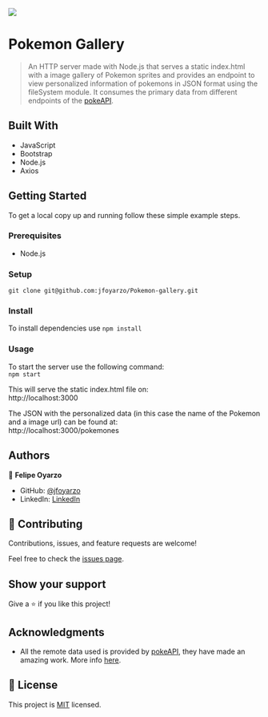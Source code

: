 ![](https://img.shields.io/badge/DesafioLATAM-important)

# Pokemon Gallery

> An HTTP server made with Node.js that serves a static index.html with a image gallery of Pokemon sprites and provides an endpoint to view personalized information of pokemons in JSON format using the fileSystem module. It consumes the primary data from different endpoints of the [pokeAPI](https://pokeapi.co/). 


## Built With

- JavaScript
- Bootstrap
- Node.js
- Axios

## Getting Started


To get a local copy up and running follow these simple example steps.

### Prerequisites

- Node.js

### Setup

`git clone git@github.com:jfoyarzo/Pokemon-gallery.git`

### Install

To install dependencies use `npm install`

### Usage

To start the server use the following command: <br>
`npm start`<br>

This will serve the static index.html file on:<br>
http://localhost:3000 <br>

The JSON with the personalized data (in this case the name of the Pokemon and a image url) can be found at: <br>
http://localhost:3000/pokemones

## Authors

👤 **Felipe Oyarzo**

- GitHub: [@jfoyarzo](https://github.com/jfoyarzo)
- LinkedIn: [LinkedIn](https://www.linkedin.com/in/jorge-felipe-oyarzo-contreras-647118247/)

## 🤝 Contributing

Contributions, issues, and feature requests are welcome!

Feel free to check the [issues page](https://github.com/jfoyarzo/Pokemon-gallery/issues).

## Show your support

Give a ⭐️ if you like this project!

## Acknowledgments

- All the remote data used is provided by [pokeAPI](https://pokeapi.co/), they have made an amazing work. More info [here](https://pokeapi.co/about/).

## 📝 License

This project is [MIT](./LICENSE) licensed.